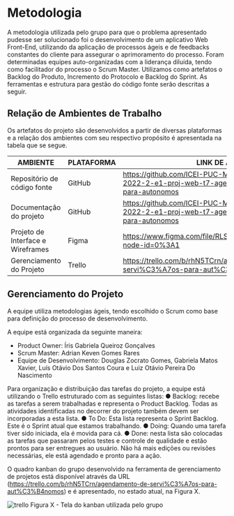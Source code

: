 # Metodologia

A metodologia utilizada pelo grupo para que o problema apresentado pudesse ser solucionado foi o desenvolvimento de um aplicativo Web Front-End, utilizando da aplicação de processos ágeis e de feedbacks constantes do cliente para assegurar o aprimoramento do processo. Foram determinadas equipes auto-organizadas com a liderança diluída, tendo como facilitador do processo o Scrum Master. Utilizamos como artefatos o Backlog do Produto, Incremento do Protocolo e Backlog do Sprint. As ferramentas e estrutura para gestão do código fonte serão descritas a seguir.

## Relação de Ambientes de Trabalho

Os artefatos do projeto são desenvolvidos a partir de diversas plataformas e a relação dos 
ambientes com seu respectivo propósito é apresentada na tabela que se segue. 

|AMBIENTE | PLATAFORMA |LINK DE ACESSO |
|--------------------|------------------------------------|----------------------------------------|
| Repositório de código fonte |  GitHub | https://github.com/ICEI-PUC-Minas-PMV-ADS/pmv-ads-2022-2-e1-proj-web-t7-agendamento-de-servicos-para-autonomos |
| Documentação do projeto | GitHub | https://github.com/ICEI-PUC-Minas-PMV-ADS/pmv-ads-2022-2-e1-proj-web-t7-agendamento-de-servicos-para-autonomos |
| Projeto de Interface e Wireframes | Figma | https://www.figma.com/file/RLSUgRB2HktpcwRz6ldKnh/ADS?node-id=0%3A1 |
| Gerenciamento do Projeto | Trello | https://trello.com/b/rhN5TCrn/agendamento-de-servi%C3%A7os-para-aut%C3%B4nomos |

## Gerenciamento do Projeto

A equipe utiliza metodologias ágeis, tendo escolhido o Scrum como base para definição do 
processo de desenvolvimento.

A equipe está organizada da seguinte maneira:
- Product Owner: Íris Gabriela Queiroz Gonçalves
- Scrum Master: Adrian Keven Gomes Rares
- Equipe de Desenvolvimento: Douglas Zocrato Gomes, Gabriela Matos Xavier, Luís Otávio Dos Santos Coura e Luiz Otávio Pereira Do Nascimento

Para  organização  e  distribuição  das  tarefas  do  projeto,  a  equipe  está  utilizando  o Trello estruturado com as seguintes listas: 
● Backlog:  recebe  as  tarefas  a  serem  trabalhadas  e  representa  o  Product  Backlog. 
Todas as atividades identificadas no decorrer do projeto também devem ser 
incorporadas a esta lista.
● To  Do:  Esta  lista  representa  o  Sprint  Backlog.  Este  é  o  Sprint  atual  que  estamos 
trabalhando.
● Doing: Quando uma tarefa tiver sido iniciada, ela é movida para cá.
● Done: nesta lista são colocadas as tarefas que passaram pelos testes e controle de 
qualidade  e  estão  prontos  para  ser  entregues  ao  usuário.  Não  há  mais  edições  ou 
revisões necessárias, ele está agendado e pronto para a ação.

O quadro kanban do grupo desenvolvido na ferramenta de gerenciamento de projetos está 
disponível através da URL (https://trello.com/b/rhN5TCrn/agendamento-de-servi%C3%A7os-para-aut%C3%B4nomos) e é apresentado, no estado atual, na Figura X. 

![trello](https://github.com/ICEI-PUC-Minas-PMV-ADS/pmv-ads-2022-2-e1-proj-web-t7-agendamento-de-servicos-para-autonomos/blob/main/docs/img/trello.png?raw=true)
Figura X - Tela do kanban utilizada pelo grupo

